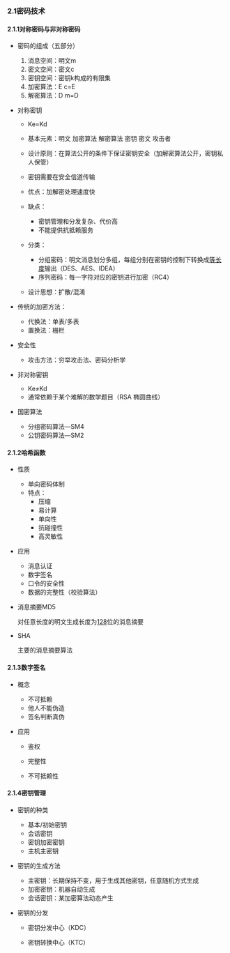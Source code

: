 ### 2.1密码技术

#### 2.1.1对称密码与非对称密码

- 密码的组成（五部分）
  1. 消息空间：明文m
  2. 密文空间：密文c
  3. 密钥空间：密钥k构成的有限集
  4. 加密算法：E   c=E
  5. 解密算法：D  m=D
  
- 对称密钥

  - Ke=Kd

  - 基本元素：明文 加密算法 解密算法 密钥 密文 攻击者
  - 设计原则：在算法公开的条件下保证密钥安全（加解密算法公开，密钥私人保管）
  - 密钥需要在安全信道传输
  - 优点：加解密处理速度快
  - 缺点：
    - 密钥管理和分发复杂、代价高
    - 不能提供抗抵赖服务
  - 分类：
    - 分组密码：明文消息划分多组，每组分别在密钥的控制下转换成<u>等长度</u>输出（DES、AES、IDEA）
    - 序列密码：每一字符对应的密钥进行加密（RC4）
  - 设计思想：扩散/混淆

- 传统的加密方法：

  - 代换法：单表/多表
  - 置换法：栅栏

- 安全性

  - 攻击方法：穷举攻击法、密码分析学

- 非对称密钥

  - Ke≠Kd
  - 通常依赖于某个难解的数学题目（RSA 椭圆曲线）

- 国密算法
  - 分组密码算法—SM4
  - 公钥密码算法—SM2



#### 2.1.2哈希函数

- 性质

  - 单向密码体制
  - 特点：
    - 压缩
    - 易计算
    - 单向性
    - 抗碰撞性
    - 高灵敏性

- 应用

  - 消息认证
  - 数字签名
  - 口令的安全性
  - 数据的完整性（校验算法）

- 消息摘要MD5

  对任意长度的明文生成长度为<u>128</u>位的消息摘要

- SHA

  主要的消息摘要算法



#### 2.1.3数字签名

- 概念

  - 不可抵赖
  - 他人不能伪造
  - 签名判断真伪

- 应用

  - 鉴权

  - 完整性

  - 不可抵赖性

    

#### 2.1.4密钥管理

- 密钥的种类

  - 基本/初始密钥
  - 会话密钥
  - 密钥加密密钥
  - 主机主密钥

- 密钥的生成方法

  - 主密钥：长期保持不变，用于生成其他密钥，任意随机方式生成
  - 加密密钥：机器自动生成
  - 会话密钥：某加密算法动态产生

- 密钥的分发

  - 密钥分发中心（KDC）

  - 密钥转换中心（KTC）
